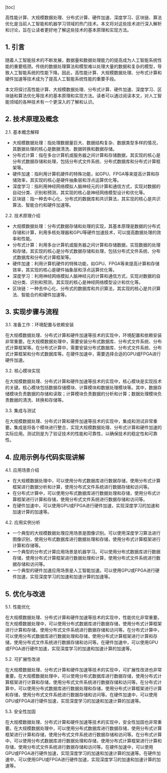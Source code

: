 
[toc]                    
                
                
高性能计算、大规模数据处理、分布式计算、硬件加速、深度学习、区块链、算法优化是当前人工智能和机器学习领域的热门技术。本文将对这些技术进行深入解析和讨论，旨在让读者更好地了解这些技术的基本原理和实现方法。

## 1. 引言

随着人工智能技术的不断发展，数据量和数据处理能力的提高成为人工智能系统性能的重要瓶颈。传统的数据处理算法和模型难以处理大量的数据和复杂的模型，导致人工智能系统的性能下降。因此，高性能计算、大规模数据处理、分布式计算和硬件加速等技术成为了提高人工智能系统性能的重要手段。

本文将探讨高性能计算、大规模数据处理、分布式计算、硬件加速、深度学习、区块链和算法优化等技术的基本原理和实现方法。读者可以通过阅读本文，对人工智能领域的各种技术有一个更深入的了解和认识。

## 2. 技术原理及概念

2.1. 基本概念解释

- 大规模数据处理：指处理数据量巨大、数据结构复杂、数据类型多样的情况，其数据处理的核心是数据清洗、数据转换和数据存储。
- 分布式计算：指在多台计算机或服务器之间计算和存储数据，其实现的核心是分布式数据存储和处理，包括分布式文件系统、分布式数据库和分布式计算框架等。
- 硬件加速：指利用计算机硬件的特殊功能，如GPU、FPGA等来提高计算和存储效率，其实现的核心是硬件抽象层和浮点运算优化等。
- 深度学习：指利用神经网络模拟人脑神经元的计算和通信方式，实现对数据的自动分类、识别和预测，其实现的核心是神经网络模型设计和优化等。
- 区块链：指一种去中心化、分布式的数据库和共识算法，其实现的核心是共识算法、智能合约和硬件加速等。

2.2. 技术原理介绍

- 大规模数据处理：分布式数据存储和处理的实现，其基本原理是数据的分布式存储和计算，利用多核处理器和GPU等硬件加速技术，可以提高数据处理的效率和性能。
- 分布式计算：利用多台计算机或服务器之间计算和存储数据，实现数据的处理和存储，其实现的核心是分布式数据存储和处理，包括分布式文件系统、分布式数据库和分布式计算框架等。
- 硬件加速：利用计算机硬件的特殊功能，如GPU、FPGA等来提高计算和存储效率，其实现的核心是硬件抽象层和浮点运算优化等。
- 深度学习：利用神经网络模拟人脑神经元的计算和通信方式，实现对数据的自动分类、识别和预测，其实现的核心是神经网络模型设计和优化等。
- 区块链：一种去中心化、分布式的数据库和共识算法，其实现的核心是共识算法、智能合约和硬件加速等。

## 3. 实现步骤与流程

3.1. 准备工作：环境配置与依赖安装

在大规模数据处理、分布式计算和硬件加速等技术的实现中，环境配置和依赖安装非常重要。在大规模数据处理中，需要安装分布式数据库、分布式文件系统、分布式计算框架等。在分布式计算中，需要安装分布式数据库、分布式文件系统、分布式计算框架和分布式数据库等。在硬件加速中，需要选择合适的GPU或FPGA进行硬件加速。

3.2. 核心模块实现

在大规模数据处理、分布式计算和硬件加速等技术的实现中，核心模块是实现技术的关键。核心模块包括数据存储模块、计算模块和数据处理模块等。其中，数据存储模块负责数据的存储和读取；计算模块负责数据的分析和计算；数据处理模块负责数据的清洗、转换和存储等。

3.3. 集成与测试

在大规模数据处理、分布式计算和硬件加速等技术的实现中，集成和测试非常重要。集成是将各个模块进行整合，实现大规模数据处理、分布式计算和硬件加速的实际应用。测试则是为了验证技术的性能和可靠性，以确保技术的稳定性和可靠性。

## 4. 应用示例与代码实现讲解

4.1. 应用场景介绍

- 在大规模数据处理中，可以使用分布式数据库进行数据存储，使用分布式计算框架进行数据分析和计算，使用分布式文件系统进行数据存储和访问等。
- 在分布式计算中，可以使用分布式数据库进行数据处理和存储，使用分布式计算框架进行计算和存储，使用分布式文件系统进行数据存储和访问等。
- 在硬件加速中，可以使用GPU或FPGA进行硬件加速，实现深度学习的加速和加速计算的加速等。

4.2. 应用实例分析

- 一个典型的大规模数据处理应用场景是图像识别。可以使用深度学习算法进行图像识别，使用分布式数据库进行数据处理和存储，使用分布式计算框架进行计算和存储等。
- 一个典型的分布式计算应用场景是机器学习。可以使用分布式数据库进行数据存储，使用分布式计算框架进行数据处理和计算，使用分布式文件系统进行数据存储和访问等。
- 一个典型的硬件加速应用场景是人工智能加速。可以使用GPU或FPGA进行硬件加速，实现深度学习的加速和加速计算的加速等。

## 5. 优化与改进

5.1. 性能优化

在大规模数据处理、分布式计算和硬件加速等技术的实现中，性能优化非常重要。在大规模数据处理中，可以使用分布式数据库进行数据存储，使用分布式计算框架进行计算和存储，使用分布式文件系统进行数据存储和访问等。在分布式计算中，可以使用分布式数据库进行数据处理和存储，使用分布式计算框架进行计算和存储，使用分布式文件系统进行数据存储和访问等。在硬件加速中，可以使用GPU或FPGA进行硬件加速，实现深度学习的加速和加速计算的加速等。

5.2. 可扩展性改进

在大规模数据处理、分布式计算和硬件加速等技术的实现中，可扩展性改进也非常重要。在大规模数据处理中，可以使用分布式数据库进行数据存储，使用分布式计算框架进行计算和存储，使用分布式文件系统进行数据存储和访问等。在分布式计算中，可以使用分布式数据库进行数据处理和存储，使用分布式计算框架进行计算和存储，使用分布式文件系统进行数据存储和访问等。在硬件加速中，可以使用GPU或FPGA进行硬件加速，实现深度学习的加速和加速计算的加速等。

5.3. 安全性加固

在大规模数据处理、分布式计算和硬件加速等技术的实现中，安全性加固也非常重要。在大规模数据处理中，可以使用分布式数据库进行数据存储，使用分布式计算框架进行计算和存储，使用分布式文件系统进行数据存储和访问等。在分布式计算中，可以使用分布式数据库进行数据处理和存储，使用分布式计算框架进行计算和存储，使用分布式文件系统进行数据存储和访问等。在硬件加速中，可以使用GPU或FPGA进行硬件加速，实现深度学习的加速和加速计算的加速等。在硬件加速中，可以使用GPU或FPGA进行硬件加速，实现深度学习的加速和加速计算的加速等。

